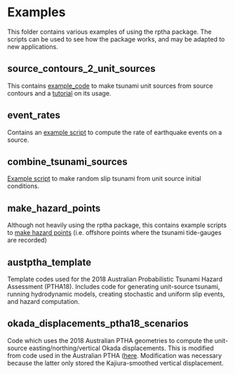 Examples
========

This folder contains various examples of using the rptha package. The
scripts can be used to see how the package works, and may be adapted to
new applications.

source_contours_2_unit_sources
------------------------------

This contains
[example_code](source_contours_2_unit_sources/produce_unit_sources.R) to make
tsunami unit sources from source contours and a
[tutorial](source_contours_2_unit_sources/tutorial.md) on its usage.

event_rates
-----------

Contains an [example script](event_rates/single_source_rate_computation.R) to
compute the rate of earthquake events on a source.


combine_tsunami_sources
-----------------------

[Example script](combine_tsunami_sources/combine_tsunami_sources.R) to make
random slip tsunami from unit source initial conditions.


make_hazard_points
------------------

Although not heavily using the rptha package, this contains example scripts to
[make hazard points](make_hazard_points/make_hazard_pts.R) (i.e. offshore
points where the tsunami tide-gauges are recorded)


austptha_template
-----------------

Template codes used for the 2018 Australian Probabilistic Tsunami Hazard
Assessment (PTHA18). Includes code for generating unit-source tsunami, running
hydrodynamic models, creating stochastic and uniform slip events, and hazard
computation.


okada_displacements_ptha18_scenarios
-------------------------------------

Code which uses the 2018 Australian PTHA geometries to compute the unit-source
easting/northing/vertical Okada displacements. This is modified from code used
in the Australian PTHA
([here](./austptha_template/SOURCE_ZONES/TEMPLATE/EQ_SOURCE/). Modification was
necessary because the latter only stored the Kajiura-smoothed vertical
displacement.
